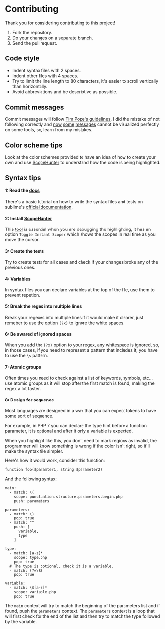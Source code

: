 # Contributing

Thank you for considering contributing to this project!

1. Fork the repository.
2. Do your changes on a separate branch.
3. Send the pull request.

## Code style

* Indent syntax files with 2 spaces.
* Indent other files with 4 spaces.
* Try to limit the line length to 80 characters, it's easier to scroll vertically
than horizontally.
* Avoid abbreviations and be descriptive as possible.

## Commit messages

Commit messages will follow [Tim Pope's guidelines][20], I did the mistake of not
following correctly and [now][21] [some][22] [messages][23] cannot be visualized
perfectly on some tools, so, learn from my mistakes.

## Color scheme tips

Look at the color schemes provided to have an idea of how to create your own and
use [ScopeHunter][11] to understand how
the code is being highlighted.

## Syntax tips

#### 1: Read the [docs][10]

There's a basic tutorial on how to write the syntax files and tests on sublime's
[official documentation][10].

#### 2: Install [ScopeHunter][11]

This [tool][11] is essential when you are debugging the highlighting, it has an
option `Toggle Instant Scoper` which shows the scopes in real time as you move
the cursor.

#### 3: Create the tests

Try to create tests for all cases and check if your changes broke any of the
previous ones.

#### 4: Variables

In syntax files you can declare variables at the top of the file, use them to
prevent repetion.

#### 5: Break the regex into multiple lines

Break your regexes into multiple lines if it would make it clearer, just
remeber to use the option `(?x)` to ignore the white spaces.

#### 6: Be awared of ignored spaces

When you add the `(?x)` option to your regex, any whitespace is ignored, so, in
those cases, if you need to represent a pattern that includes it, you have to
use the `\s` pattern.

#### 7: Atomic groups

Often times you need to check against a list of keywords, symbols, etc... use
atomic groups as it will stop after the first match is found, making the regex
a lot faster.

#### 8: Design for sequence

Most languages are designed in a way that you can expect tokens to have some
sort of sequence.

For example, in PHP 7 you can declare the type hint before a function parameter,
it is optional and after it only a variable is expected.

When you highlight like this, you don't need to mark regions as invalid, the
programmer will know something is wrong if the color isn't right, so it'll make
the syntax file simpler.

Here's how it would work, consider this function:

    function foo($paramter1, string $parameter2)

And the following syntax:

    main:
      - match: \(
        scope: punctuation.structure.parameters.begin.php
        push: parameters

    parameters:
      - match: \)
        pop: true
      - match: ""
        push: [
          variable,
          type
        ]

    type:
      - match: [a-z]*
        scope: type.php
        pop: true
      # The type is optional, check it is a variable.
      - match: (?=\$)
        pop: true

    variable:
      - match: \$[a-z]*
        scope: variable.php
        pop: true

The `main` context will try to match the beginning of the parameters list and if
found, push the `parameters` context. The `parameters` context is a loop that
will first check for the end of the list and then try to match the type followed
by the variable.

[10]: https://www.sublimetext.com/docs/3/syntax.html
[11]: https://github.com/facelessuser/ScopeHunter

[20]: http://tbaggery.com/2008/04/19/a-note-about-git-commit-messages.html
[21]: https://github.com/borela/naomi/commit/91cc07753bff53c7f003d674a6e607b0979f3eae
[22]: https://github.com/borela/naomi/commit/e1e95cc0279614e92938d1181391217cbcaf2b07
[23]: https://github.com/borela/naomi/commit/84af9160bc57dd607ed9afda58338e50c09fc080
